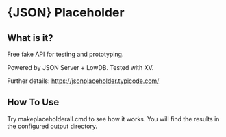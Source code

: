 # **{JSON} Placeholder**

## What is it?
Free fake API for testing and prototyping.

Powered by JSON Server + LowDB. Tested with XV. 

Further details: https://jsonplaceholder.typicode.com/

## How To Use
Try makeplaceholderall.cmd to see how it works.
You will find the results in the configured output directory.